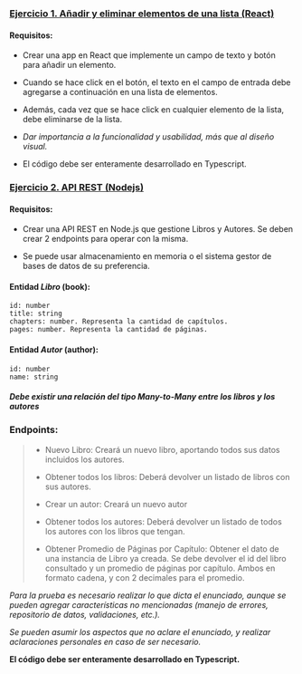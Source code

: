 ### [Ejercicio 1. Añadir y eliminar elementos de una lista (React)](https://github.com/interviews-tests/alicunde/ejercicio-1)

  

#### Requisitos:

* Crear una app en React que implemente un campo de texto y botón para añadir un elemento.

* Cuando se hace click en el botón, el texto en el campo de entrada debe agregarse a continuación en una lista de elementos.

* Además, cada vez que se hace click en cualquier elemento de la lista, debe eliminarse de la lista.

* _Dar importancia a la funcionalidad y usabilidad, más que al diseño visual._

* El código debe ser enteramente desarrollado en Typescript.

  
  

### [Ejercicio 2. API REST (Nodejs)](https://github.com/interviews-tests/alicunde/ejercicio-2)

#### Requisitos:

  

* Crear una API REST en Node.js que gestione Libros y Autores. Se deben crear 2 endpoints para operar con la misma.

* Se puede usar almacenamiento en memoria o el sistema gestor de bases de datos de su preferencia.

  

#### Entidad _Libro_ (book):

    id: number 
    title: string 
    chapters: number. Representa la cantidad de capítulos. 
    pages: number. Representa la cantidad de páginas.

  
  

   

#### Entidad _Autor_ (author):

    
    id: number
    name: string

  

#### _Debe existir una relación del tipo Many-to-Many entre los libros y los autores_

  
  

    

### Endpoints:

  

> * Nuevo Libro: Creará un nuevo libro, aportando todos sus datos
> incluidos los autores.
> 
> * Obtener todos los libros: Deberá devolver un listado de libros con sus
> autores.
> 
> * Crear un autor: Creará un nuevo autor
> 
> * Obtener todos los autores: Deberá devolver un listado de todos los
> autores con los libros que tengan.
> 
> * Obtener Promedio de Páginas por Capítulo: Obtener el dato de una
> instancia de Libro ya creada. Se debe devolver el id del libro
> consultado y un promedio de páginas por capítulo. Ambos en formato
> cadena, y con 2 decimales para el promedio.

  
  

*Para la prueba es necesario realizar lo que dicta el enunciado, aunque se pueden agregar características no mencionadas (manejo de errores, repositorio de datos, validaciones, etc.).*

*Se pueden asumir los aspectos que no aclare el enunciado, y realizar aclaraciones personales en caso de ser necesario.*

**El código debe ser enteramente desarrollado en Typescript.**
